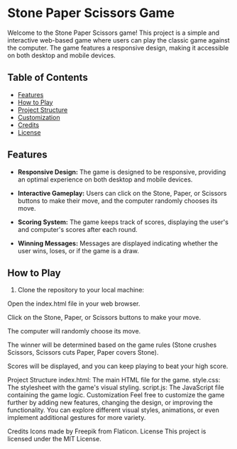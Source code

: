 # Stone Paper Scissors Game

Welcome to the Stone Paper Scissors game! This project is a simple and interactive web-based game where users can play the classic game against the computer. The game features a responsive design, making it accessible on both desktop and mobile devices.

## Table of Contents

- [Features](#features)
- [How to Play](#how-to-play)
- [Project Structure](#project-structure)
- [Customization](#customization)
- [Credits](#credits)
- [License](#license)

## Features

- **Responsive Design:** The game is designed to be responsive, providing an optimal experience on both desktop and mobile devices.

- **Interactive Gameplay:** Users can click on the Stone, Paper, or Scissors buttons to make their move, and the computer randomly chooses its move.

- **Scoring System:** The game keeps track of scores, displaying the user's and computer's scores after each round.

- **Winning Messages:** Messages are displayed indicating whether the user wins, loses, or if the game is a draw.

## How to Play

1. Clone the repository to your local machine:

Open the index.html file in your web browser.

Click on the Stone, Paper, or Scissors buttons to make your move.

The computer will randomly choose its move.

The winner will be determined based on the game rules (Stone crushes Scissors, Scissors cuts Paper, Paper covers Stone).

Scores will be displayed, and you can keep playing to beat your high score.

Project Structure
index.html: The main HTML file for the game.
style.css: The stylesheet with the game's visual styling.
script.js: The JavaScript file containing the game logic.
Customization
Feel free to customize the game further by adding new features, changing the design, or improving the functionality. You can explore different visual styles, animations, or even implement additional gestures for more variety.

Credits
Icons made by Freepik from Flaticon.
License
This project is licensed under the MIT License.
